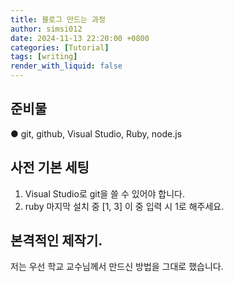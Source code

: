 ```yaml
---
title: 블로그 만드는 과정
author: simsi012
date: 2024-11-13 22:20:00 +0800
categories: [Tutorial]
tags: [writing]
render_with_liquid: false
---
```


준비물
-------------

● git, github, Visual Studio, Ruby, node.js

사전 기본 세팅
-------------
1. Visual Studio로 git을 쓸 수 있어야 합니다.
2. ruby 마지막 설치 중 [1, 3] 이 중 입력 시 1로 해주세요.


본격적인 제작기.
---------------
저는 우선 학교 교수님께서 만드신 방법을 그대로 했습니다.